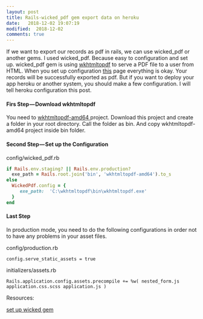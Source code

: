 ```yaml
---
layout: post
title: Rails-wicked_pdf gem export data on heroku
date:   2018-12-02 19:07:19
modified:  2018-12-02
comments: true
---
```


If we want to export our records as pdf in rails, we can use wicked_pdf or another gems. I used wicked_pdf. Because easy to configuration and set up. wicked_pdf gem is using [wkhtmltopdf](http://wkhtmltopdf.org/) to serve a PDF file to a user from HTML. When you set up configuration [this](http://github.com/mileszs/wicked_pdf) page everything is okay. Your records will be successfully exported as pdf. But if you want to deploy your app heroku or another system, you should make a few configuration. I will tell heroku configuration this post.

#### Firs Step — Download wkhtmltopdf
You need to [wkhtmltopdf-amd64 ](http://github.com/h4cc/wkhtmltopdf-amd64) project. Download this project and create a folder in your root directory. Call the folder as bin. And copy wkhtmltopdf-amd64 project inside bin folder.

#### Second Step — Set up the Configuration

config/wicked_pdf.rb
```ruby
if Rails.env.staging? || Rails.env.production?
  exe_path = Rails.root.join('bin', 'wkhtmltopdf-amd64').to_s
else
  WickedPdf.config = {
     exe_path:  'C:\wkhtmltopdf\bin\wkhtmltopdf.exe'
  }
end
```

#### Last Step

In production mode, you need to do the following configurations in order not to have any problems in your asset files.

config/production.rb

```
config.serve_static_assets = true
```

initializers/assets.rb
```
Rails.application.config.assets.precompile += %w( nested_form.js application.css.scss application.js )
```

Resources:

[set up wicked gem](http://gist.github.com/wrburgess/3778949)